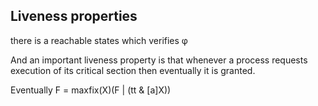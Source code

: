 ## Liveness properties

there is a reachable states which verifies φ

And an important liveness property is that whenever a process requests execution of its critical section then eventually it is granted.

Eventually F = maxfix(X)(F | (<Act>tt  & \[a\]X))
